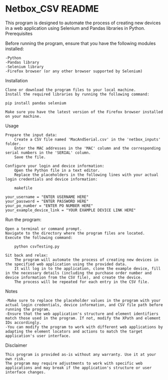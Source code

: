 # **Netbox_CSV README**

This program is designed to automate the process of creating new devices in a web application using Selenium and Pandas libraries in Python.
Prerequisites

Before running the program, ensure that you have the following modules installed:

    -Python
    -Pandas library
    -Selenium library
    -Firefox browser (or any other browser supported by Selenium)

Installation

    Clone or download the program files to your local machine.
    Install the required libraries by running the following command:

    pip install pandas selenium

    Make sure you have the latest version of the Firefox browser installed on your machine.

Usage

    Prepare the input data:
        Create a CSV file named 'MacAndSerial.csv' in the 'netbox_inputs' folder.
        Enter the MAC addresses in the 'MAC' column and the corresponding serial numbers in the 'SERIAL' column.
        Save the file.

    Configure your login and device information:
        Open the Python file in a text editor.
        Replace the placeholders in the following lines with your actual login credentials and device information:

        makefile

    your_username = "ENTER USERNAME HERE"
    your_password = "ENTER PASSWORD HERE"
    your_po_number = "ENTER PO NUMBER HERE"
    your_example_device_link = "YOUR EXAMPLE DEVICE LINK HERE"

Run the program:

    Open a terminal or command prompt.
    Navigate to the directory where the program files are located.
    Execute the following command:

        python csvTesting.py

    Sit back and relax:
        The program will automate the process of creating new devices in the specified web application using the provided data.
        It will log in to the application, clone the example device, fill in the necessary details (including the purchase order number and device information from the CSV file), and create the device.
        The process will be repeated for each entry in the CSV file.

Notes

    -Make sure to replace the placeholder values in the program with your actual login credentials, device information, and CSV file path before running the program.
    -Ensure that the web application's structure and element identifiers match those used in the program. If not, modify the XPath and element IDs accordingly.
    -You can modify the program to work with different web applications by adapting the element locators and actions to match the target application's user interface.

Disclaimer

    This program is provided as-is without any warranty. Use it at your own risk.
    The program may require adjustments to work with specific web applications and may break if the application's structure or user interface changes.
